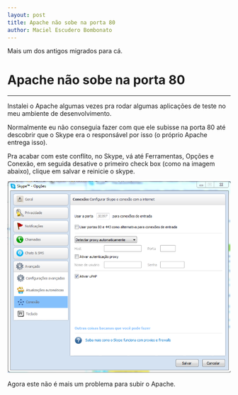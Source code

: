```yaml
---
layout: post
title: Apache não sobe na porta 80
author: Maciel Escudero Bombonato
---
```


Mais um dos antigos migrados para cá.

# Apache não sobe na porta 80

--------

Instalei o Apache algumas vezes pra rodar algumas aplicações de teste no meu ambiente de desenvolvimento.

Normalmente eu não conseguia fazer com que ele subisse na porta 80 até descobrir que o Skype era o responsável por isso (o próprio Apache entrega isso).

Pra acabar com este conflito, no Skype, vá até Ferramentas, Opções e Conexão, em seguida desative o primeiro check box (como na imagem abaixo), clique em salvar e reinicie o skype.

![](/images/posts/2013-03-26-apache-nao-sobe-80-apache/skype-conf.PNG)

Agora este não é mais um problema para subir o Apache.